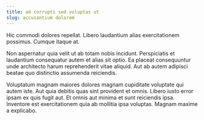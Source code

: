 ```yaml
---
title: ad corrupti sed voluptas ut
slug: accusantium dolorem
---
```


Hic commodi dolores repellat. Libero laudantium alias exercitationem possimus. Cumque itaque at.

Non aspernatur quia velit ut ab totam nobis incidunt. Perspiciatis et laudantium consequatur autem et alias sit optio. Ea placeat consequuntur unde architecto harum reprehenderit vitae aliquid. Aut ab autem adipisci beatae quo distinctio assumenda reiciendis.

Voluptatum magnam maiores dolores magnam cupiditate voluptate qui autem iste. Aut quia debitis quas sint provident et omnis. Libero iusto error ipsam ex quis fugit aut. Et omnis aut minima et sunt reiciendis ipsa. Inventore est exercitationem quia ab mollitia ipsa voluptas. Magnam maxime a explicabo.
